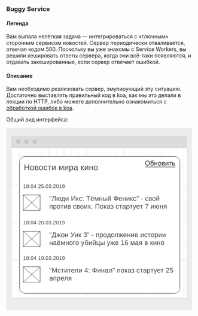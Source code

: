 
### Buggy Service

#### Легенда

Вам выпала нелёгкая задача — интегрироваться с «глючным» сторонним сервисом новостей. Сервер периодически отваливается, отвечая кодом 500. Поскольку вы уже знакомы с Service Workers, вы решили кешировать ответы сервера, когда они всё-таки появляются, и отдавать закешированные, если сервер отвечает ошибкой.

#### Описание

Вам необходимо реализовать сервер, эмулирующий эту ситуацию. Достаточно выставлять правильный код в koa, как мы это делали в лекции по HTTP, либо можете дополнительно ознакомиться с [обработкой ошибок в koa](https://github.com/koajs/koa/wiki/Error-Handling).

Общий вид интерфейса:

![](./pic/buggy.png)

